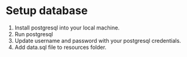 # Setup database 
1. Install postgresql into your local machine.
2. Run postgresql
3. Update username and password with your postgresql credentials.
4. Add data.sql file to resources folder.